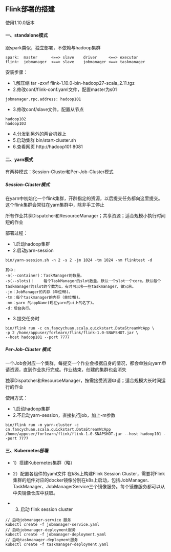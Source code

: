 ## Flink部署的搭建
使用1.10.0版本
#### 一、standalone模式
跟spark类似，独立部署，不依赖与hadoop集群
```
spark:  master      <==> slave    driver     <==> executor
flink:  jobmanager  <==> slave    jobmanager <==> taskmanager
```
安装步骤：
- 1.解压缩 tar -zxvf flink-1.10.0-bin-hadoop27-scala_2.11.tgz 
- 2.修改conf/flink-conf.yaml文件，配置master为s01
```
jobmanager.rpc.address: hadoop101
```
- 3.修改conf/slave文件，配置从节点
```
hadoop102
hadoop103
```
- 4.分发到另外的两台机器上
- 5.启动集群 bin/start-cluster.sh
- 6.查看网页 http://hadoop101:8081



#### 二、yarn模式
有两种模式：Session-Cluster和Per-Job-Cluster模式
##### Session-Cluster模式
在yarn中初始化一个flink集群，开辟指定的资源，以后提交任务都向这里提交。这个flink集群会常驻在yarn集群中，除非手工停止

所有作业共享Dispatcher和ResourceManager；共享资源；适合规模小执行时间短的作业

部署过程：
- 1.启动hadoop集群
- 2.启动yarn-session
```
bin/yarn-session.sh -n 2 -s 2 -jm 1024 -tm 1024 -nm flinktest -d

其中：
-n(--container)：TaskManager的数量。
-s(--slots)：	每个TaskManager的slot数量，默认一个slot一个core，默认每个taskmanager的slot的个数为1，有时可以多一些taskmanager，做冗余。
-jm：JobManager的内存（单位MB)。
-tm：每个taskmanager的内存（单位MB)。
-nm：yarn 的appName(现在yarn的ui上的名字)。 
-d：后台执行。
```
- 3.提交任务时
```
bin/flink run -c cn.fancychuan.scala.quickstart.DataStreamWcApp \
-p 2 /home/appuser/forlearn/flink/flink-1.0-SNAPSHOT.jar \
--host hadoop101 --port 7777
```

##### Per-Job-Cluster 模式
一个Job会对应一个集群，每提交一个作业会根据自身的情况，都会单独向yarn申请资源，直到作业执行完成。作业结束，创建的集群也会消失

独享Dispatcher和ResourceManager，按需接受资源申请；适合规模大长时间运行的作业

使用方式：
- 1.启动hadoop集群
- 2.不启动yarn-session，直接执行job，加上-m参数
```
bin/flink run -m yarn-cluster -c cn.fancychuan.scala.quickstart.DataStreamWcApp /home/appuser/forlearn/flink/flink-1.0-SNAPSHOT.jar --host hadoop101 --port 7777
```

#### 三、Kubernetes部署

- 1）搭建Kubernetes集群（略）
- 2）配置各组件的yaml文件
在k8s上构建Flink Session Cluster，需要将Flink集群的组件对应的docker镜像分别在k8s上启动，包括JobManager、TaskManager、JobManagerService三个镜像服务。每个镜像服务都可以从中央镜像仓库中获取。

- 3) 启动 flink session cluster
```
// 启动jobmanager-service 服务
kubectl create -f jobmanager-service.yaml
// 启动jobmanager-deployment服务
kubectl create -f jobmanager-deployment.yaml
// 启动taskmanager-deployment服务
kubectl create -f taskmanager-deployment.yaml

```
